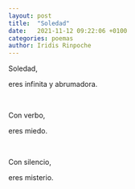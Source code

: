 ```yaml
---
layout: post
title:  "Soledad"
date:   2021-11-12 09:22:06 +0100
categories: poemas
author: Iridis Rinpoche
---
```



Soledad,

eres infinita y abrumadora.

<br>

Con verbo,

eres miedo.

<br>

Con silencio,

eres misterio.